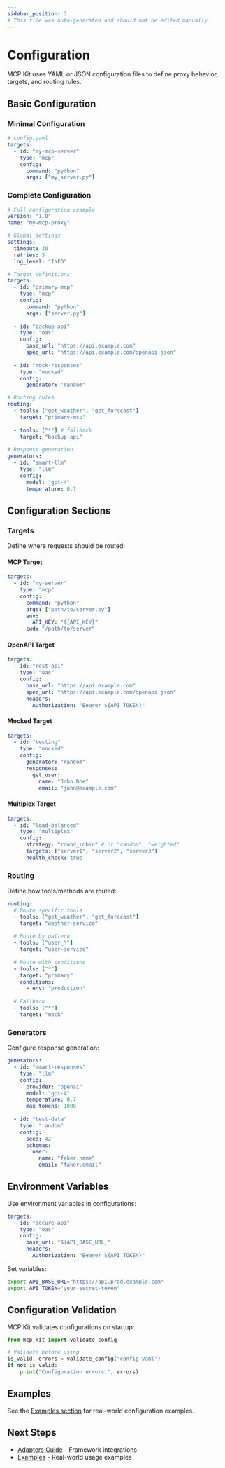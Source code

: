 ```yaml
---
sidebar_position: 3
# This file was auto-generated and should not be edited manually
---
```


# Configuration

MCP Kit uses YAML or JSON configuration files to define proxy behavior, targets, and routing rules.

## Basic Configuration

### Minimal Configuration

```yaml
# config.yaml
targets:
  - id: "my-mcp-server"
    type: "mcp"
    config:
      command: "python"
      args: ["my_server.py"]
```

### Complete Configuration

```yaml
# Full configuration example
version: "1.0"
name: "my-mcp-proxy"

# Global settings
settings:
  timeout: 30
  retries: 3
  log_level: "INFO"

# Target definitions
targets:
  - id: "primary-mcp"
    type: "mcp"
    config:
      command: "python"
      args: ["server.py"]
      
  - id: "backup-api"
    type: "oas"
    config:
      base_url: "https://api.example.com"
      spec_url: "https://api.example.com/openapi.json"
      
  - id: "mock-responses"
    type: "mocked"
    config:
      generator: "random"

# Routing rules
routing:
  - tools: ["get_weather", "get_forecast"]
    target: "primary-mcp"
    
  - tools: ["*"] # fallback
    target: "backup-api"
    
# Response generation
generators:
  - id: "smart-llm"
    type: "llm"
    config:
      model: "gpt-4"
      temperature: 0.7
```

## Configuration Sections

### Targets

Define where requests should be routed:

#### MCP Target
```yaml
targets:
  - id: "my-server"
    type: "mcp"
    config:
      command: "python"
      args: ["path/to/server.py"]
      env:
        API_KEY: "${API_KEY}"
      cwd: "/path/to/server"
```

#### OpenAPI Target
```yaml
targets:
  - id: "rest-api"
    type: "oas"
    config:
      base_url: "https://api.example.com"
      spec_url: "https://api.example.com/openapi.json"
      headers:
        Authorization: "Bearer ${API_TOKEN}"
```

#### Mocked Target
```yaml
targets:
  - id: "testing"
    type: "mocked"
    config:
      generator: "random"
      responses:
        get_user:
          name: "John Doe"
          email: "john@example.com"
```

#### Multiplex Target
```yaml
targets:
  - id: "load-balanced"
    type: "multiplex"
    config:
      strategy: "round_robin" # or "random", "weighted"
      targets: ["server1", "server2", "server3"]
      health_check: true
```

### Routing

Define how tools/methods are routed:

```yaml
routing:
  # Route specific tools
  - tools: ["get_weather", "get_forecast"]
    target: "weather-service"
    
  # Route by pattern
  - tools: ["user_*"]
    target: "user-service"
    
  # Route with conditions
  - tools: ["*"]
    target: "primary"
    conditions:
      - env: "production"
    
  # Fallback
  - tools: ["*"]
    target: "mock"
```

### Generators

Configure response generation:

```yaml
generators:
  - id: "smart-responses"
    type: "llm"
    config:
      provider: "openai"
      model: "gpt-4"
      temperature: 0.7
      max_tokens: 1000
      
  - id: "test-data"
    type: "random"
    config:
      seed: 42
      schemas:
        user:
          name: "faker.name"
          email: "faker.email"
```

## Environment Variables

Use environment variables in configurations:

```yaml
targets:
  - id: "secure-api"
    type: "oas"
    config:
      base_url: "${API_BASE_URL}"
      headers:
        Authorization: "Bearer ${API_TOKEN}"
```

Set variables:
```bash
export API_BASE_URL="https://api.prod.example.com"
export API_TOKEN="your-secret-token"
```

## Configuration Validation

MCP Kit validates configurations on startup:

```python
from mcp_kit import validate_config

# Validate before using
is_valid, errors = validate_config("config.yaml")
if not is_valid:
    print("Configuration errors:", errors)
```

## Examples

See the [Examples section](/docs/python-sdk/examples) for real-world configuration examples.

## Next Steps

- [Adapters Guide](./adapters.md) - Framework integrations
- [Examples](/docs/python-sdk/examples) - Real-world usage examples
